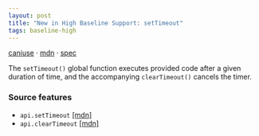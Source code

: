 ```yaml
---
layout: post
title: "New in High Baseline Support: setTimeout"
tags: baseline-high
---
```


[caniuse](https://caniuse.com/?search=settimeout) · [mdn](https://developer.mozilla.org/en-US/search?q=setTimeout) · [spec](https://html.spec.whatwg.org/multipage/timers-and-user-prompts.html#timers)

The `setTimeout()` global function executes provided code after a given duration of time, and the accompanying `clearTimeout()` cancels the timer.

### Source features

- ``api.setTimeout`` [[mdn]](https://developer.mozilla.org/en-US/search?q=api.setTimeout)
- ``api.clearTimeout`` [[mdn]](https://developer.mozilla.org/en-US/search?q=api.clearTimeout)
